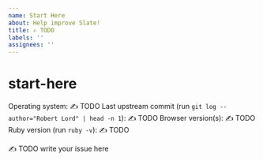 ```yaml
---
name: Start Here
about: Help improve Slate!
title: ✍️ TODO
labels: ''
assignees: ''
---
```


# start-here

Operating system: ✍️ TODO Last upstream commit \(run `git log --author="Robert Lord" | head -n 1`\): ✍️ TODO Browser version\(s\): ✍️ TODO Ruby version \(run `ruby -v`\): ✍️ TODO

✍️ TODO write your issue here

